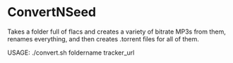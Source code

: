 # ConvertNSeed

Takes a folder full of flacs and creates a variety of bitrate MP3s from them, 
renames everything, and then creates .torrent files for all of them.

USAGE:
./convert.sh foldername tracker_url
